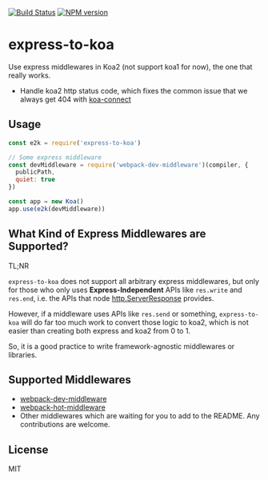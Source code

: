 [![Build Status](https://travis-ci.org/kaelzhang/express-to-koa.svg?branch=master)](https://travis-ci.org/kaelzhang/express-to-koa)
[![NPM version](https://img.shields.io/npm/v/express-to-koa.svg)](https://www.npmjs.com/package/express-to-koa)
<!-- optional appveyor tst
[![Windows Build Status](https://ci.appveyor.com/api/projects/status/github/kaelzhang/express-to-koa?branch=master&svg=true)](https://ci.appveyor.com/project/kaelzhang/express-to-koa)
-->
<!-- optional npm downloads
[![npm module downloads per month](http://img.shields.io/npm/dm/express-to-koa.svg)](https://www.npmjs.org/package/express-to-koa)
-->
<!-- optional dependency status
[![Dependency Status](https://david-dm.org/kaelzhang/express-to-koa.svg)](https://david-dm.org/kaelzhang/express-to-koa)
-->

# express-to-koa

Use express middlewares in Koa2 (not support koa1 for now), the one that really works.

- Handle koa2 http status code, which fixes the common issue that we always get 404 with [koa-connect](https://www.npmjs.com/package/koa-connect)

## Usage

```js
const e2k = require('express-to-koa')

// Some express middleware
const devMiddleware = require('webpack-dev-middleware')(compiler, {
  publicPath,
  quiet: true
})

const app = new Koa()
app.use(e2k(devMiddleware))
```

## What Kind of Express Middlewares are Supported?

TL;NR

`express-to-koa` does not support all arbitrary express middlewares, but only for those who only uses **Express-Independent** APIs like `res.write` and `res.end`, i.e. the APIs that node [http.ServerResponse](https://nodejs.org/dist/latest-v7.x/docs/api/http.html#http_class_http_serverresponse) provides.

However, if a middleware uses APIs like `res.send` or something, `express-to-koa` will do far too much work to convert those logic to koa2, which is not easier than creating both express and koa2 from 0 to 1.

So, it is a good practice to write framework-agnostic middlewares or libraries.

## Supported Middlewares

- [webpack-dev-middleware](https://www.npmjs.com/package/webpack-dev-middleware)
- [webpack-hot-middleware](https://www.npmjs.com/package/webpack-hot-middleware)
- Other middlewares which are waiting for you to add to the README. Any contributions are welcome.

## License

MIT
